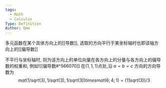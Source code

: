 ```yaml
---
tags:
  - Math
  - Calculus
Type: Definition
Author: Qmm
---
```

多元函数在某个具体方向上的[[导数]], 选取的方向平行于某坐标轴时也即该轴方向上的[[偏导数]]

不平行与坐标轴时, 则为该方向上的单位向量在各方向上的分量与各方向上的偏导数的权重和, 例如![[偏导数#^566070]] 在$(1,1,1)$点处,沿 $a=b=c$ 方向的方向导数为$$
	mat(1/sqrt(3),1/sqrt(3),1/sqrt(3))times mat(6;4;1) = (11sqrt(3))/3
$$